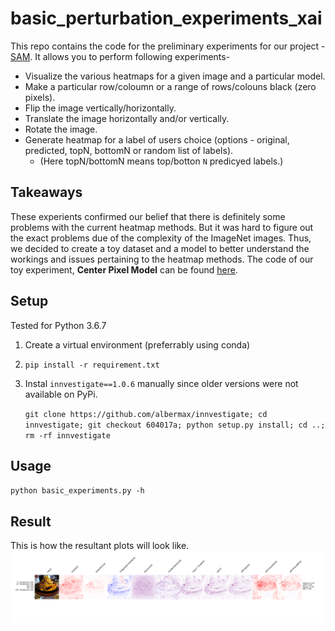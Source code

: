 # basic_perturbation_experiments_xai
This repo contains the code for the preliminary experiments for our project - [SAM](https://anhnguyen.me/project/sam/ "SAM"). 
It allows you to perform following experiments- 
- Visualize the various heatmaps for a given image and a particular model.
- Make a particular row/coloumn or a range of rows/colouns black (zero pixels).
- Flip the image vertically/horizontally.
- Translate the image horizontally and/or vertically.
- Rotate the image.
- Generate heatmap for a label of users choice (options - original, predicted, topN, bottomN or random list of labels).
    - (Here topN/bottomN means top/botton `N` predicyed labels.)

## Takeaways
These experients confirmed our belief that there is definitely some problems with the current heatmap methods. But it was hard to figure out the exact problems due of the complexity of the ImageNet images. Thus, we decided to create a toy dataset and a model to better understand the workings and issues pertaining to the heatmap methods. The code of our toy experiment, **Center Pixel Model** can be found [here](https://github.com/bnaman50/center-pixel-model).

## Setup
Tested for Python 3.6.7
1. Create a virtual environment (preferrably using conda)
2. `pip install -r requirement.txt`
3. Instal `innvestigate==1.0.6` manually since older versions were not available on PyPi. 

    ```git clone https://github.com/albermax/innvestigate; cd innvestigate; git checkout 604017a; python setup.py install; cd ..; rm -rf innvestigate```

## Usage
`python basic_experiments.py -h`

## Result
This is how the resultant plots will look like. 
![alt text](/results/result.png?raw=true "Sample Output")


